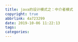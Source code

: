 ```yaml
---
title: java的设计模式之：中介者模式
copyright: true
abbrlink: 4a723299
date: 2019-10-06 11:22:13
tags:
categories:
---
```

